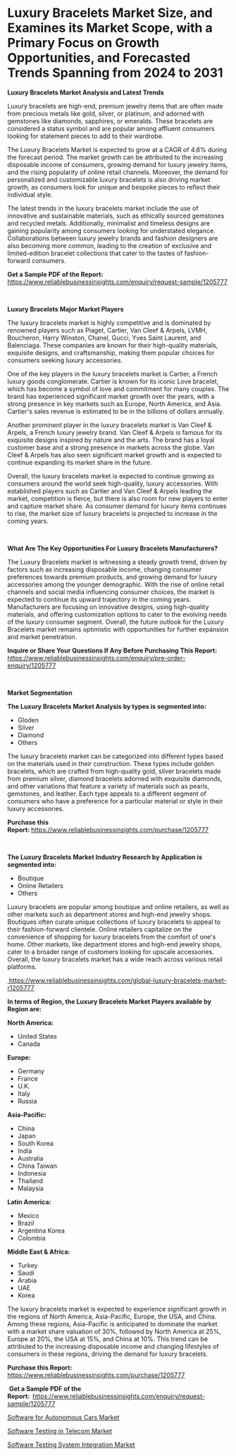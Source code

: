 <p><h1>Luxury Bracelets Market Size, and Examines its Market Scope, with a Primary Focus on Growth Opportunities, and Forecasted Trends Spanning from 2024 to 2031</h1></p><p><strong>Luxury Bracelets Market Analysis and Latest Trends</strong></p>
<p><p>Luxury bracelets are high-end, premium jewelry items that are often made from precious metals like gold, silver, or platinum, and adorned with gemstones like diamonds, sapphires, or emeralds. These bracelets are considered a status symbol and are popular among affluent consumers looking for statement pieces to add to their wardrobe.</p><p>The Luxury Bracelets Market is expected to grow at a CAGR of 4.6% during the forecast period. The market growth can be attributed to the increasing disposable income of consumers, growing demand for luxury jewelry items, and the rising popularity of online retail channels. Moreover, the demand for personalized and customizable luxury bracelets is also driving market growth, as consumers look for unique and bespoke pieces to reflect their individual style.</p><p>The latest trends in the luxury bracelets market include the use of innovative and sustainable materials, such as ethically sourced gemstones and recycled metals. Additionally, minimalist and timeless designs are gaining popularity among consumers looking for understated elegance. Collaborations between luxury jewelry brands and fashion designers are also becoming more common, leading to the creation of exclusive and limited-edition bracelet collections that cater to the tastes of fashion-forward consumers.</p></p>
<p><strong>Get a Sample PDF of the Report:&nbsp;</strong> <a href="https://www.reliablebusinessinsights.com/enquiry/request-sample/1205777">https://www.reliablebusinessinsights.com/enquiry/request-sample/1205777</a></p>
<p>&nbsp;</p>
<p><strong>Luxury Bracelets Major Market Players</strong></p>
<p><p>The luxury bracelets market is highly competitive and is dominated by renowned players such as Piaget, Cartier, Van Cleef & Arpels, LVMH, Boucheron, Harry Winston, Chanel, Gucci, Yves Saint Laurent, and Balenciaga. These companies are known for their high-quality materials, exquisite designs, and craftsmanship, making them popular choices for consumers seeking luxury accessories.</p><p>One of the key players in the luxury bracelets market is Cartier, a French luxury goods conglomerate. Cartier is known for its iconic Love bracelet, which has become a symbol of love and commitment for many couples. The brand has experienced significant market growth over the years, with a strong presence in key markets such as Europe, North America, and Asia. Cartier's sales revenue is estimated to be in the billions of dollars annually.</p><p>Another prominent player in the luxury bracelets market is Van Cleef & Arpels, a French luxury jewelry brand. Van Cleef & Arpels is famous for its exquisite designs inspired by nature and the arts. The brand has a loyal customer base and a strong presence in markets across the globe. Van Cleef & Arpels has also seen significant market growth and is expected to continue expanding its market share in the future.</p><p>Overall, the luxury bracelets market is expected to continue growing as consumers around the world seek high-quality, luxury accessories. With established players such as Cartier and Van Cleef & Arpels leading the market, competition is fierce, but there is also room for new players to enter and capture market share. As consumer demand for luxury items continues to rise, the market size of luxury bracelets is projected to increase in the coming years.</p></p>
<p>&nbsp;</p>
<p><strong>What Are The Key Opportunities For Luxury Bracelets Manufacturers?</strong></p>
<p><p>The Luxury Bracelets market is witnessing a steady growth trend, driven by factors such as increasing disposable income, changing consumer preferences towards premium products, and growing demand for luxury accessories among the younger demographic. With the rise of online retail channels and social media influencing consumer choices, the market is expected to continue its upward trajectory in the coming years. Manufacturers are focusing on innovative designs, using high-quality materials, and offering customization options to cater to the evolving needs of the luxury consumer segment. Overall, the future outlook for the Luxury Bracelets market remains optimistic with opportunities for further expansion and market penetration.</p></p>
<p><strong>Inquire or Share Your Questions If Any Before Purchasing This Report:</strong> <a href="https://www.reliablebusinessinsights.com/enquiry/pre-order-enquiry/1205777">https://www.reliablebusinessinsights.com/enquiry/pre-order-enquiry/1205777</a></p>
<p>&nbsp;</p>
<p><strong>Market Segmentation</strong></p>
<p><strong>The Luxury Bracelets Market Analysis by types is segmented into:</strong></p>
<p><ul><li>Gloden</li><li>Silver</li><li>Diamond</li><li>Others</li></ul></p>
<p><p>The luxury bracelets market can be categorized into different types based on the materials used in their construction. These types include golden bracelets, which are crafted from high-quality gold, silver bracelets made from premium silver, diamond bracelets adorned with exquisite diamonds, and other variations that feature a variety of materials such as pearls, gemstones, and leather. Each type appeals to a different segment of consumers who have a preference for a particular material or style in their luxury accessories.</p></p>
<p><strong>Purchase this Report:&nbsp;</strong><a href="https://www.reliablebusinessinsights.com/purchase/1205777">https://www.reliablebusinessinsights.com/purchase/1205777</a></p>
<p>&nbsp;</p>
<p><strong>The Luxury Bracelets Market Industry Research by Application is segmented into:</strong></p>
<p><ul><li>Boutique</li><li>Online Retailers</li><li>Others</li></ul></p>
<p><p>Luxury bracelets are popular among boutique and online retailers, as well as other markets such as department stores and high-end jewelry shops. Boutiques often curate unique collections of luxury bracelets to appeal to their fashion-forward clientele. Online retailers capitalize on the convenience of shopping for luxury bracelets from the comfort of one's home. Other markets, like department stores and high-end jewelry shops, cater to a broader range of customers looking for upscale accessories. Overall, the luxury bracelets market has a wide reach across various retail platforms.</p></p>
<p><a href="https://www.reliablebusinessinsights.com/global-luxury-bracelets-market-r1205777">&nbsp;https://www.reliablebusinessinsights.com/global-luxury-bracelets-market-r1205777</a></p>
<p><strong>In terms of Region, the Luxury Bracelets Market Players available by Region are:</strong></p>
<p>
    <p> <strong> North America: </strong>
        <ul>
            <li>United States</li>
            <li>Canada</li>
        </ul>
        </p> 
    <p> <strong> Europe: </strong>
        <ul>
            <li>Germany</li>
            <li>France</li>
            <li>U.K.</li>
            <li>Italy</li>
            <li>Russia</li>
        </ul>
        </p> 
    <p> <strong> Asia-Pacific: </strong>
        <ul>
            <li>China</li>
            <li>Japan</li>
            <li>South Korea</li>
            <li>India</li>
            <li>Australia</li>
            <li>China Taiwan</li>
            <li>Indonesia</li>
            <li>Thailand</li>
            <li>Malaysia</li>
        </ul>
        </p> 
    <p> <strong> Latin America: </strong>
        <ul>
            <li>Mexico</li>
            <li>Brazil</li>
            <li>Argentina Korea</li>
            <li>Colombia</li>
        </ul>
        </p> 
    <p> <strong> Middle East & Africa: </strong>
        <ul>
            <li>Turkey</li>
            <li>Saudi</li>
            <li>Arabia</li>
            <li>UAE</li>
            <li>Korea</li>
        </ul>
    </p>
    </p>
<p><p>The luxury bracelets market is expected to experience significant growth in the regions of North America, Asia-Pacific, Europe, the USA, and China. Among these regions, Asia-Pacific is anticipated to dominate the market with a market share valuation of 30%, followed by North America at 25%, Europe at 20%, the USA at 15%, and China at 10%. This trend can be attributed to the increasing disposable income and changing lifestyles of consumers in these regions, driving the demand for luxury bracelets.</p></p>
<p><strong>Purchase this Report: </strong><a href="https://www.reliablebusinessinsights.com/purchase/1205777">https://www.reliablebusinessinsights.com/purchase/1205777</a></p>
<p>&nbsp;<strong>Get a Sample PDF of the Report:&nbsp;&nbsp;</strong><a href="https://www.reliablebusinessinsights.com/enquiry/request-sample/1205777">https://www.reliablebusinessinsights.com/enquiry/request-sample/1205777</a></p>
<p><strong></strong></p>
<p><p><a href="https://github.com/cathyMaggio37/Market-Research-Report-List-1/blob/main/software-for-autonomous-cars-market.md">Software for Autonomous Cars Market</a></p><p><a href="https://github.com/KaliWatsica/Market-Research-Report-List-1/blob/main/software-testing-in-telecom-market.md">Software Testing in Telecom Market</a></p><p><a href="https://github.com/abdulKoss1914/Market-Research-Report-List-1/blob/main/software-testing-system-integration-market.md">Software Testing System Integration Market</a></p></p>